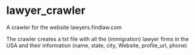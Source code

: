 # lawyer_crawler
A crawler for the website lawyers.findlaw.com

The crawler creates a txt file with all the (immigration) lawyer firms in the USA and their information (name, state, city, Website, profile_url, phone)
